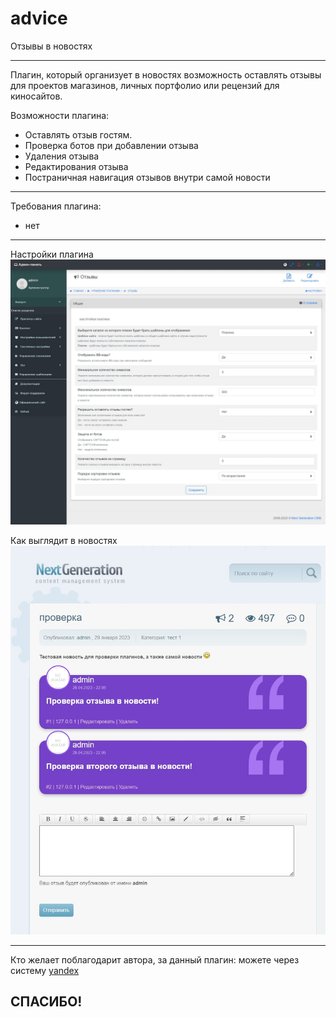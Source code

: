 # advice
 Отзывы в новостях

-------------------
Плагин, который организует в новостях возможность оставлять отзывы для проектов магазинов, личных портфолио или рецензий для киносайтов.

Возможности плагина:
- Оставлять отзыв гостям.
- Проверка ботов при добавлении отзыва
- Удаления отзыва
- Редактирования отзыва
- Постраничная навигация отзывов внутри самой новости
-------------------
Требования плагина:
- нет

-------------------
Настройки плагина
![](https://github.com/KachalkinGeorg/advice/blob/main/advice.jpg?raw=true)

Как выглядит в новостях
![](https://github.com/KachalkinGeorg/advice/blob/main/Screenshot_1.jpg?raw=true)

-------------------
Кто желает поблагодарит автора, за данный плагин:
можете через систему [yandex](https://yoomoney.ru/to/4100116753512518)

СПАСИБО!
-------------------